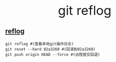 <div style="text-align: center;font-size: 40px;">git reflog</div>

## [reflog](https://git-scm.com/docs/git-reflog)

```shell
git reflog #(查看本地git操作日志)
git reset --hard 02a3260 #(回滚到02a3260)
git push origin HEAD --force #(远程提交回退)
```